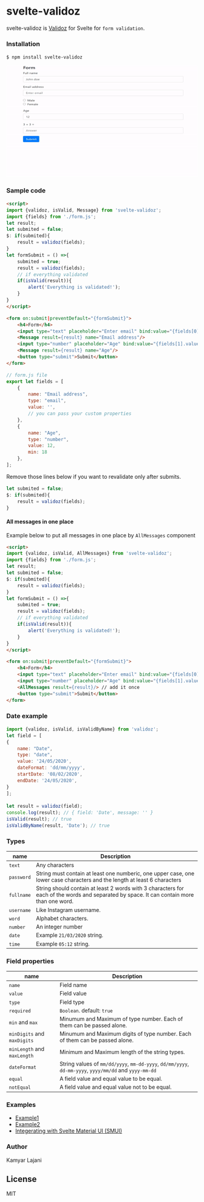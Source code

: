 # svelte-validoz

svelte-validoz is [Validoz](https://www.npmjs.com/package/validoz) for Svelte for `form validation`.

### Installation

```sh
$ npm install svelte-validoz
```

![GIF demo](https://raw.githubusercontent.com/KamyarLajani/svelte-validoz/main/demo1.gif)


### Sample code

```html
<script>
import {validoz, isValid, Message} from 'svelte-validoz';
import {fields} from './form.js';
let result;
let submited = false;
$: if(submited){
    result = validoz(fields);
}
let formSubmit = () =>{
    submited = true;
    result = validoz(fields);
    // if everything validated
    if(isValid(result)){
        alert('Everything is validated!');
    }
}
</script>
```
```html
<form on:submit|preventDefault="{formSubmit}">
    <h4>Form</h4>
    <input type="text" placeholder="Enter email" bind:value="{fields[0].value}"><br>
    <Message result={result} name="Email address"/>
    <input type="number" placeholder="Age" bind:value="{fields[1].value}"><br>
    <Message result={result} name="Age"/>
    <button type="submit">Submit</button>
</form>
```
```js
// form.js file
export let fields = [
    {
        name: "Email address",
        type: "email",
        value: '',
        // you can pass your custom properties
    },
    {
        name: "Age",
        type: "number",
        value: 12,
        min: 18
    },
];
```
Remove those lines below if you want to revalidate only after submits.

```js
let submited = false;
$: if(submited){
    result = validoz(fields);
}
```
#### All messages in one place
Example below to put all messages in one place by `AllMessages` component
```html
<script>
import {validoz, isValid, AllMessages} from 'svelte-validoz';
import {fields} from './form.js';
let result;
let submited = false;
$: if(submited){
    result = validoz(fields);
}
let formSubmit = () =>{
    submited = true;
    result = validoz(fields);
    // if everything validated
    if(isValid(result)){
        alert('Everything is validated!');
    }
}
</script>
```
```html
<form on:submit|preventDefault="{formSubmit}">
    <h4>Form</h4>
    <input type="text" placeholder="Enter email" bind:value="{fields[0].value}"><br>
    <input type="number" placeholder="Age" bind:value="{fields[1].value}"><br>
    <AllMessages result={result}/> // add it once
    <button type="submit">Submit</button>
</form>
```

### Date example
```js
import {validoz, isValid, isValidByName} from 'validoz';
let field = [
{
    name: "Date",
    type: "date",
    value: '24/05/2020',
    dateFormat: 'dd/mm/yyyy',
    startDate: '08/02/2020',
    endDate: '24/05/2020',
}
];

let result = validoz(field);
console.log(result); // { field: 'Date', message: '' }
isValid(result); // true
isValidByName(result, 'Date'); // true
```

### Types

| name | Description |
| ------ | ------ |
| `text` | Any characters |
| `password` | String must contain at least one numberic, one upper case, one lower case characters and the length at least 6 characters |
| `fullname` | String should contain at least 2 words with 3 characters for each of the words and separated by space. It can contain more than one word.|
| `username` | Like Instagram username. |
| `word` | Alphabet characters. |
| `number` | An integer number |
| `date` | Example `21/03/2020` string. |
| `time` | Example `05:12` string. |

### Field properties

| name | Description |
| ------------- | ------ |
| `name` | Field name |
| `value` | Field value |
| `type` | Field type |
| `required` | `Boolean`. default: `true` |
| `min` and `max` | Minumum and Maximum of type number. Each of them can be passed alone. |
| `minDigits` and `maxDigits` | Minumum and Maximum digits of type number. Each of them can be passed alone. |
| `minLength` and `maxLength` | Minimum and Maximum length of the string types. |
| `dateFormat` | String values of `mm/dd/yyyy`, `mm-dd-yyyy`, `dd/mm/yyyy`, `dd-mm-yyyy`, `yyyy/mm/dd` and `yyyy-mm-dd` |
| `equal` | A field value and equal value to be equal. |
| `notEqual` | A field value and equal value not to be equal. |


### Examples
 - [Example1](https://github.com/KamyarLajani/svelte-validoz/blob/main/src/Example1.svelte)
 - [Example2](https://github.com/KamyarLajani/svelte-validoz/blob/main/src/Example2.svelte)
 - [Integerating with Svelte Material UI (SMUI)](https://github.com/KamyarLajani/svelte-validoz/blob/main/src/ExampleSMUI.svelte)

### Author
Kamyar Lajani

License
----

MIT

